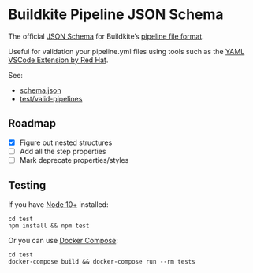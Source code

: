 # Buildkite Pipeline JSON Schema

The official [JSON Schema](https://json-schema.org) for Buildkite’s [pipeline file format](https://buildkite.com/docs/pipelines/defining-steps).

Useful for validation your pipeline.yml files using tools such as the [YAML VSCode Extension by Red Hat](https://marketplace.visualstudio.com/items?itemName=redhat.vscode-yaml).

See:

* [schema.json](schema.json)
* [test/valid-pipelines](test/valid-pipelines)

## Roadmap

- [x] Figure out nested structures
- [ ] Add all the step properties
- [ ] Mark deprecate properties/styles

## Testing

If you have [Node 10+](https://nodejs.org/en/) installed:

```shell
cd test
npm install && npm test
```

Or you can use [Docker Compose](https://docs.docker.com/compose/):

```shell
cd test
docker-compose build && docker-compose run --rm tests
```